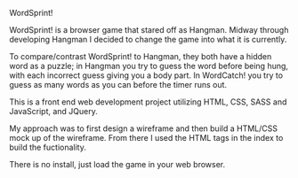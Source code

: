 WordSprint!

WordSprint! is a browser game that stared off as Hangman. Midway through developing Hangman I decided to change the game into what it is currently.

To compare/contrast WordSprint! to Hangman, they both have a hidden word as a puzzle; in Hangman you try to guess the word before being hung, with each incorrect guess giving you a body part. In WordCatch! you try to guess as many words as you can before the timer runs out. 

This is a front end web development project utilizing HTML, CSS, SASS and JavaScript, and JQuery.

My approach was to first design a wireframe and then build a HTML/CSS mock up of the wireframe. From there I used the HTML tags in the index to build the fuctionality. 

There is no install, just load the game in your web browser. 

